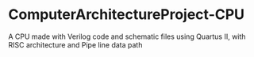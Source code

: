 # ComputerArchitectureProject-CPU
A CPU made with Verilog code and schematic files using Quartus II, with RISC architecture and Pipe line data path 
